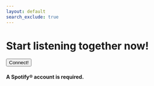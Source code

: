 ```yaml
---
layout: default
search_exclude: true
---
```


<link rel="stylesheet" href="{{site.baseurl}}/assets/index/styles.css">
<div class="section-1">
<h1>Start listening together now!</h1>
<a href="{{site.baseurl}}/spotifyconnect/"><button>Connect!</button></a>
<h4>A Spotify® account is required.</h4>
</div>